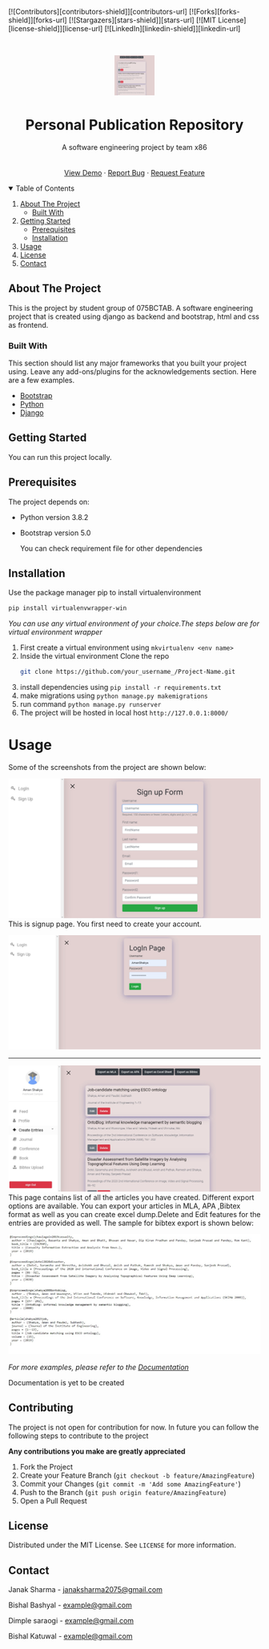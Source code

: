 <!--
*** Thanks for checking out the Best-README-Template. If you have a suggestion
*** that would make this better, please fork the repo and create a pull request
*** or simply open an issue with the tag "enhancement".
*** Thanks again! Now go create something AMAZING! :D
-->



<!-- PROJECT SHIELDS -->
<!--
*** I'm using markdown "reference style" links for readability.
*** Reference links are enclosed in brackets [ ] instead of parentheses ( ).
*** See the bottom of this document for the declaration of the reference variables
*** for contributors-url, forks-url, etc. This is an optional, concise syntax you may use.
*** https://www.markdownguide.org/basic-syntax/#reference-style-links
-->
[![Contributors][contributors-shield]][contributors-url]
[![Forks][forks-shield]][forks-url]
[![Stargazers][stars-shield]][stars-url]
[![MIT License][license-shield]][license-url]
[![LinkedIn][linkedin-shield]][linkedin-url]



<!-- PROJECT LOGO -->
<br />
<p align="center">
  <a href="https://github.com/othneildrew/Best-README-Template">
    <img src="screenshots/ss1.jpg" alt="Logo" width="80" height="80">
  </a>

  <h1 align="center">Personal Publication Repository</h1>

  <p align="center">
    A software engineering project by team x86
    <br />
    <br />
    <br />
    <a href="https://github.com/othneildrew/Best-README-Template">View Demo</a>
    ·
    <a href="https://github.com/othneildrew/Best-README-Template/issues">Report Bug</a>
    ·
    <a href="https://github.com/othneildrew/Best-README-Template/issues">Request Feature</a>
  </p>
</p>



<!-- TABLE OF CONTENTS -->
<details open="open">
  <summary>Table of Contents</summary>
  <ol>
    <li>
      <a href="#about-the-project">About The Project</a>
      <ul>
        <li><a href="#built-with">Built With</a></li>
      </ul>
    </li>
    <li>
      <a href="#getting-started">Getting Started</a>
      <ul>
        <li><a href="#prerequisites">Prerequisites</a></li>
        <li><a href="#installation">Installation</a></li>
      </ul>
    </li>
    <li><a href="#usage">Usage</a></li>
    <li><a href="#license">License</a></li>
    <li><a href="#contact">Contact</a></li>
  </ol>
</details>



<!-- ABOUT THE PROJECT -->
## About The Project



This is the project by student group of 075BCTAB. A software engineering project that is created using django as backend and bootstrap, html and css as frontend. 




### Built With

This section should list any major frameworks that you built your project using. Leave any add-ons/plugins for the acknowledgements section. Here are a few examples.
* [Bootstrap](https://getbootstrap.com)
* [Python](https://docs.python.org/3/)
* [Django](https://docs.djangoproject.com/en/3.2/)



<!-- GETTING STARTED -->
## Getting Started

You can run this project locally.

## Prerequisites

The project depends on:
* Python version 3.8.2 
* Bootstrap version 5.0

  You can check requirement file for other dependencies


## Installation

Use the package manager pip to install virtualenvironment

```bash
pip install virtualenvwrapper-win
```

_You can use any virtual environment of your choice.The steps below are for virtual environment wrapper_

1. First create a virtual environment using ```mkvirtualenv <env name>```
2. Inside the virtual environment Clone the repo
   ```sh
   git clone https://github.com/your_username_/Project-Name.git
   ```
3. install dependencies using ```pip install -r requirements.txt```
4. make migrations using  ```python manage.py makemigrations```
5. run command ```python manage.py runserver```
6. The project will be hosted in local host  ```http://127.0.0.1:8000/```



<!-- USAGE EXAMPLES -->
# Usage

Some of the screenshots from the project are shown below:

![Alt ss1](screenshots/signup.jpg?raw=true)
This is signup page. You first need to create your account.

![Alt ss1](screenshots/login.jpg?raw=true)

<hr>

![Alt ss1](screenshots/homepage2.jpg?raw=true)
This page contains list of all the articles you have created. Different export options are available. You can export your articles in MLA, APA ,Bibtex format as well as you can create excel dump.Delete and Edit features for the entries are provided as well. The sample for bibtex export is shown below:

![Alt ss1](screenshots/bibtexExport.jpg?raw=true)




_For more examples, please refer to the [Documentation](https://example.com)_

Documentation is yet to be created





<!-- CONTRIBUTING -->
## Contributing
The project is not open for contribution for now. In future you can follow the following steps to contribute to the project

**Any contributions you make are greatly appreciated**

1. Fork the Project
2. Create your Feature Branch (`git checkout -b feature/AmazingFeature`)
3. Commit your Changes (`git commit -m 'Add some AmazingFeature'`)
4. Push to the Branch (`git push origin feature/AmazingFeature`)
5. Open a Pull Request



<!-- LICENSE -->
## License

Distributed under the MIT License. See `LICENSE` for more information.



<!-- CONTACT -->
## Contact

Janak Sharma  - janaksharma2075@gmail.com

Bishal Bashyal - example@gmail.com

Dimple saraogi - example@gmail.com

Bishal Katuwal - example@gmail.com






